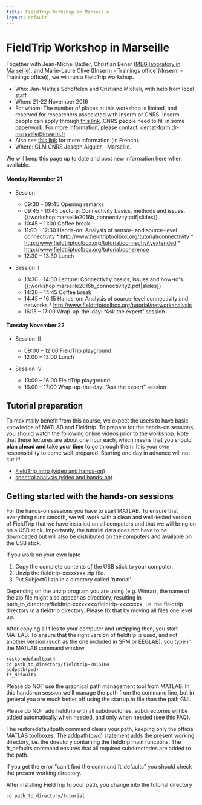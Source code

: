 ```yaml
---
title: FieldTrip Workshop in Marseille
layout: default
---
```


#  FieldTrip Workshop in Marseille

Together with Jean-Michel Badier, Christian Benar ([MEG laboratory in Marseille](http://meg.univ-amu.fr/wiki/Main_Page)), and Marie-Laure Olive ([Inserm - Trainings office](/Inserm - Trainings office)), we will run a FieldTrip workshop.

*  Who: Jan-Mathijs Schoffelen and Cristiano Micheli, with help from local staff
*  When: 21-22 November 2016
*  For whom: The number of places at this workshop is limited, and reserved for researchers associated with Inserm or CNRS. Inserm people can apply through [this link](https://www.sirene.inserm.fr). CNRS people need to fill in some paperwork. For more information, please contact: demat-form.dr-marseille@inserm.fr
*  Also see [ this link](http://meg.univ-amu.fr/images/Fiche_annonce_-_Connectivité_en_MEG_et_EEG_-_2016.pdf) for more information (in French).
*  Where: GLM CNRS Joseph Aiguier - Marseille.

We will keep this page up to date and post new information here when available.

####  Monday November 21

*  Session I
    * 09:30 – 09:45		Opening remarks
    * 09:45 - 10:45   Lecture: Connectivity basics, methods and issues. {{:workshop:marseille2016b_connectivity.pdf|slides}}
    * 10:45 – 11:00		Coffee break
    * 11:00 – 12:30		Hands-on: Analysis of sensor- and source-level connectivity
          * http://www.fieldtriptoolbox.org/tutorial/connectivity
          * http://www.fieldtriptoolbox.org/tutorial/connectivityextended
          * http://www.fieldtriptoolbox.org/tutorial/coherence
    * 12:30 – 13:30		Lunch

*  Session II
    * 13:30 - 14:30		Lecture: Connectivity basics, issues and how-to's. {{:workshop:marseille2016b_connectivity2.pdf|slides}}
    * 14:30 – 14:45		Coffee break
    * 14:45 – 16:15	  Hands-on: Analysis of source-level connectivity and networks
          * http://www.fieldtriptoolbox.org/tutorial/networkanalysis
    * 16:15 – 17:00		Wrap-up-the-day: “Ask the expert” session

#### Tuesday November 22

*  Session III
    * 09:00 – 12:00		FieldTrip playground
    * 12:00 – 13:00		Lunch

*  Session IV
    * 13:00 – 16:00		FieldTrip playground
    * 16:00 – 17:00		Wrap-up-the-day: “Ask the expert” session

## Tutorial preparation

To maximally benefit from this course, we expect the users to have basic knowledge of MATLAB and Fieldtrip. To prepare for the hands-on sessions, you should watch the following online videos prior to the workshop. Note that these lectures are about one hour each, which means that you should **plan ahead and take your time** to go through them. It is your own responsibility to come well-prepared. Starting one day in advance will not cut it!

*  [FieldTrip intro (video and hands-on)](/tutorial/introduction)
*  [spectral analysis (video and hands-on)](/tutorial/timefrequencyanalysis)

## Getting started with the hands-on sessions

For the hands-on sessions you have to start MATLAB. To ensure that everything runs smooth, we will work with a clean and well-tested version of FieldTrip that we have installed on all computers and that we will bring on on a USB stick. Importantly, the tutorial data does not have to be downloaded but will also be distributed on the computers and available on the USB stick.

If you work on your own lapto
 1.  Copy the complete contents of the USB stick to your computer.
 2.  Unzip the fieldtrip-xxxxxxxx.zip file.
 3.  Put Subject01.zip in a directory called 'tutorial'.

<div class="alert-danger">
Depending on the unzip program you are using (e.g. Winrar), the name
of the zip file might also appear as directiory, resulting in
path_to_directory/fieldtrip-xxxxxxxx/fieldtrip-xxxxxxxx, i.e. the
fieldtrip directory in a fieldtrip directory. Please fix that by
moving all files one level up.
</div>

After copying all files to your computer and unzipping then, you start MATLAB. To ensure that the right version of fieldtrip is used, and not another version (such as the one included in SPM or EEGLAB), you type in the MATLAB command window

    restoredefaultpath
    cd path_to_directory/fieldtrip-2016104
    addpath(pwd)
    ft_defaults

<div class="alert-danger">
Please do NOT use the graphical path management tool from MATLAB. In this hands-on session we'll manage the path from the command line, but in general you are much better off using the startup.m file than the path GUI.

Please do NOT add fieldtrip with all subdirectories, subdirectories will be added automatically when needed, and only when needed (see this [FAQ](/faq/should_i_add_fieldtrip_with_all_subdirectories_to_my_matlab_path)).
</div>

The restoredefaultpath command clears your path, keeping only the
official MATLAB toolboxes. The addpath(pwd) statement adds the
present working directory, i.e. the directory containing the fieldtrip
main functions. The ft_defaults command ensures that all required
subdirectories are added to the path.

If you get the error "can't find the command ft_defaults" you should check the present working directory.

After installing FieldTrip to your path, you change into the tutorial directory

    cd path_to_directory/tutorial
